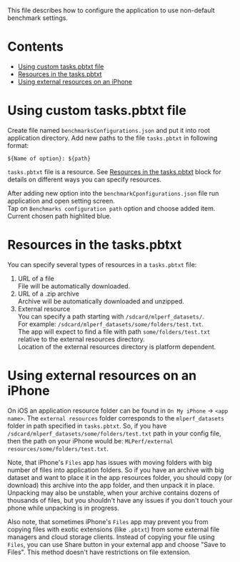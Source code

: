 
This file describes how to configure the application to use non-default benchmark settings.

# Contents

* [Using custom tasks.pbtxt file](#using-custom-taskspbtxt-file)
* [Resources in the tasks.pbtxt](#resources-in-the-taskspbtxt)
* [Using external resources on an iPhone](#using-external-resources-on-an-iphone)

# Using custom tasks.pbtxt file

Create file named `benchmarksConfigurations.json`
and put it into root application directory.
Add new paths to the file `tasks.pbtxt` in following format:

`${Name of option}: ${path}`

`tasks.pbtxt` file is a resource.
See [Resources in the tasks.pbtxt](#resources-in-the-taskspbtxt) block
for details on different ways you can specify resources.

After adding new option into the `benchmarkCponfigurations.json` file
run application and open setting screen.  
Tap on `Benchmarks configuration path` option
and choose added item. Current chosen path highlited blue.

# Resources in the tasks.pbtxt

You can specify several types of resources in a `tasks.pbtxt` file:
1. URL of a file  
File will be automatically downloaded.
2. URL of a .zip archive  
Archive will be automatically downloaded and unzipped.
3. External resource  
You can specify a path starting with `/sdcard/mlperf_datasets/`.  
For example: `/sdcard/mlperf_datasets/some/folders/test.txt`.  
The app will expect to find a file with path `some/folders/test.txt`
relative to the external resources directory.  
Location of the external resources directory is platform dependent.

# Using external resources on an iPhone

On iOS an application resource folder can be found in `On My iPhone` -> `<app name>`.
The `external resources` folder corresponds to the `mlperf_datasets` folder in path specified in `tasks.pbtxt`.
So, if you have `/sdcard/mlperf_datasets/some/folders/test.txt` path in your config file,
then the path on your iPhone would be: `MLPerf/external resources/some/folders/test.txt`.

Note, that iPhone's `Files` app has issues with moving folders with big number of files into application folders.
So if you have an archive with big dataset and want to place it in the app resources folder,
you should copy (or download) this archive into the app folder, and then unpack it in place.
Unpacking may also be unstable, when your archive contains dozens of thousands of files,
but you shouldn't have any issues if you don't touch your phone while unpacking is in progress.

Also note, that sometimes iPhone's `Files` app may prevent you from copying files with exotic extensions (like `.pbtxt`)
from some external file managers and cloud storage clients.
Instead of copying your file using `Files`, you can use Share button in your external app and choose "Save to Files".
This method doesn't have restrictions on file extension.
